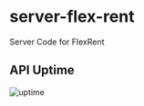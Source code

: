 # server-flex-rent
Server Code for FlexRent

<p align="center">
  <h2>API Uptime</h2>
  <img alt="uptime" src="https://badgen.net/uptime-robot/day/m786242203-1d182d7e978c6d1848dd508a">
</p>

